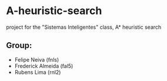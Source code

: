 # A-heuristic-search
project for the "Sistemas Inteligentes" class, A* heuristic search

## Group:
* Felipe Neiva (fnls)
* Frederick Almeida (fal5)
* Rubens Lima (rnl2)
